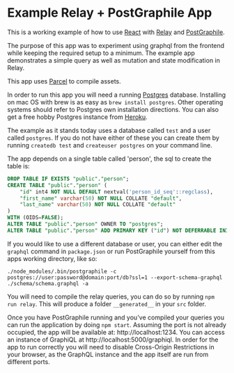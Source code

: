 # Example Relay + PostGraphile App

This is a working example of how to use [React](https://reactjs.org) with [Relay](https://facebook.github.io/relay/) and [PostGraphile](https://www.graphile.org/postgraphile/).

The purpose of this app was to experiment using graphql from the frontend while keeping the required setup to a minimum.  The example app demonstrates a simple query as well as mutation and state modification in Relay.

This app uses [Parcel](http://parceljs.org) to compile assets.

In order to run this app you will need a running [Postgres](http://postgresql.org) database.  Installing on mac OS with brew is as easy as `brew install postgres`.  Other operating systems should refer to Postgres own installation directions. You can also get a free hobby Postgres instance from [Heroku](http://heroku.com).

The example as it stands today uses a database called `test` and a user called `postgres`. If you do not have either of these you can create them by running `createdb test` and `createuser postgres` on your command line.  

The app depends on a single table called 'person', the sql to create the table is:

```sql
DROP TABLE IF EXISTS "public"."person";
CREATE TABLE "public"."person" (
	"id" int4 NOT NULL DEFAULT nextval('person_id_seq'::regclass),
	"first_name" varchar(50) NOT NULL COLLATE "default",
	"last_name" varchar(50) NOT NULL COLLATE "default"
)
WITH (OIDS=FALSE);
ALTER TABLE "public"."person" OWNER TO "postgres";
ALTER TABLE "public"."person" ADD PRIMARY KEY ("id") NOT DEFERRABLE INITIALLY IMMEDIATE;
```

If you would like to use a different database or user, you can either edit the `graphql` command in `package.json` or run PostGraphile yourself from this apps working directory, like so:
```
./node_modules/.bin/postgraphile -c postgres://user:password@domain:port/db?ssl=1 --export-schema-graphql ./schema/schema.graphql -a
```

You will need to compile the relay queries, you can do so by running `npm run relay`.  This will produce a folder `__generated__` in your `src` folder.

Once you have PostGraphile running and you've compiled your queries you can run the application by doing `npm start`.  Assuming the port is not already occupied, the app will be available at: http://localhost:1234. You can access an instance of  GraphiQL at http://localhost:5000/graphiql. In order for the app to run correctly you will need to disable Cross-Origin Restrictions in your browser, as the GraphQL instance and the app itself are run from different ports.
